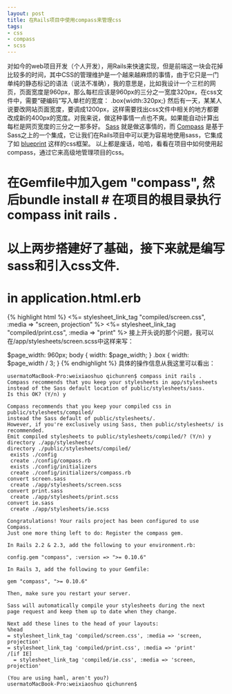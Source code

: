 ```yaml
---
layout: post
title: 在Rails项目中使用compass来管理css 
tags:
- css
- compass
- scss
---                            
```


对如今的web项目开发（个人开发），用Rails来快速实现，但是前端这一块会花掉比较多的时间，其中CSS的管理维护是一个越来越麻烦的事情，由于它只是一门单纯的静态标记的语法（说法不准确），我的意思是，比如我设计一个三栏的网页，页面宽度是960px，那么每栏应该是960px的三分之一宽度320px，在css文件中，需要“硬编码”写入单栏的宽度： .box{width:320px;} 
   然后有一天，某某人说要改网站页面宽度，要调成1200px，这样需要找出css文件中相关的地方都要改成新的400px的宽度。对我来说，做这种事情一点也不爽。如果能自动计算出每栏是网页宽度的三分之一那多好。 [Sass](http://sass-lang.com/) 就是做这事情的，而 [Compass](https://github.com/chriseppstein/compass) 是基于Sass之上的一个集成，它让我们在Rails项目中可以更为容易地使用sass，它集成了如 [blueprint](http://www.blueprintcss.org/) 这样的css框架。 
   以上都是废话，哈哈，看看在项目中如何使用起compass，通过它来高级地管理项目的css。 
   # 在Gemfile中加入gem "compass", 然后bundle install # 在项目的根目录执行compass init rails . 
   # 以上两步搭建好了基础，接下来就是编写sass和引入css文件. 
   # in application.html.erb 
{% highlight html %}
   <%= stylesheet_link_tag "compiled/screen.css", :media => "screen, projection" %> <%= stylesheet_link_tag "compiled/print.css", :media => "print" %> 
   接上开头说的那个问题，我可以在/app/stylesheets/screen.scss中这样来写：
    
   $page_width: 960px; body { width: $page_width; } .box { width: $page_width / 3; } 
{% endhighlight %}
   具体的操作信息从我这里可以看出：    
   
```
usermatoMacBook-Pro:weixiaoshuo qichunren$ compass init rails .
Compass recommends that you keep your stylesheets in app/stylesheets
instead of the Sass default location of public/stylesheets/sass.
Is this OK? (Y/n) y

Compass recommends that you keep your compiled css in public/stylesheets/compiled/
instead the Sass default of public/stylesheets/.
However, if you're exclusively using Sass, then public/stylesheets/ is recommended.
Emit compiled stylesheets to public/stylesheets/compiled/? (Y/n) y
directory ./app/stylesheets/
directory ./public/stylesheets/compiled/
 exists ./config
 create ./config/compass.rb
 exists ./config/initializers
 create ./config/initializers/compass.rb
convert screen.sass
 create ./app/stylesheets/screen.scss
convert print.sass
 create ./app/stylesheets/print.scss
convert ie.sass
 create ./app/stylesheets/ie.scss

Congratulations! Your rails project has been configured to use Compass.
Just one more thing left to do: Register the compass gem.

In Rails 2.2 & 2.3, add the following to your environment.rb:

config.gem "compass", :version => ">= 0.10.6"

In Rails 3, add the following to your Gemfile:

gem "compass", ">= 0.10.6"

Then, make sure you restart your server.

Sass will automatically compile your stylesheets during the next
page request and keep them up to date when they change.

Next add these lines to the head of your layouts:
%head
= stylesheet_link_tag 'compiled/screen.css', :media => 'screen, projection'
= stylesheet_link_tag 'compiled/print.css', :media => 'print'
/[if IE]
  = stylesheet_link_tag 'compiled/ie.css', :media => 'screen, projection'

(You are using haml, aren't you?)
usermatoMacBook-Pro:weixiaoshuo qichunren$  
```